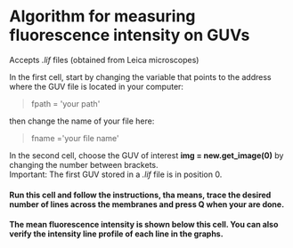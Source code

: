 # Algorithm for measuring fluorescence intensity on GUVs
Accepts _.lif_ files (obtained from Leica microscopes)

In the first cell, start by changing the variable that points to the address where the GUV file is located in your computer:
> fpath = 'your path'

then change the name of your file here:
>fname ='your file name'

In the second cell, choose the GUV of interest **img = new.get_image(0)**  by changing the number between brackets.  
Important: The first GUV stored in a _.lif_ file is in position 0.

#### Run this cell and follow the instructions, tha means, trace the desired number of lines across the membranes and press **Q** when your are done. 

#### The mean fluorescence intensity is shown below this cell. You can also verify the intensity line profile of each line in the graphs.
